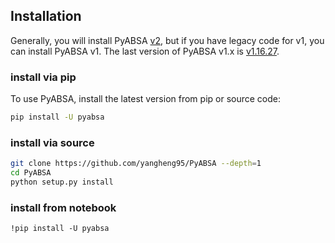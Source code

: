 ﻿Installation
------------

Generally, you will install PyABSA [v2](https://pypi.org/project/pyabsa), but if you have legacy code for v1, you can install PyABSA v1.
The last version of PyABSA v1.x is [v1.16.27](https://pypi.org/project/pyabsa/1.16.27).

### install via pip

To use PyABSA, install the latest version from pip or source code:

```bash
pip install -U pyabsa
```

### install via source

```bash
git clone https://github.com/yangheng95/PyABSA --depth=1
cd PyABSA 
python setup.py install
```

### install from notebook

```notebook
!pip install -U pyabsa
```

